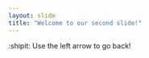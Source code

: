 ```yaml
---
layout: slide
title: "Welcome to our second slide!"
---
```

:shipit:
Use the left arrow to go back!
